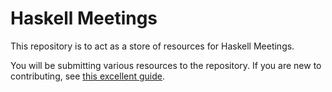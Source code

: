 # Haskell Meetings
This repository is to act as a store of resources for Haskell Meetings.

You will be submitting various resources to the repository. If you are new to contributing, see [this excellent guide](https://github.com/firstcontributions/first-contributions).
